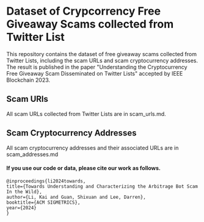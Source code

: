 # Dataset of Crypcorrency Free Giveaway Scams collected from Twitter List
This repository contains the dataset of free giveaway scams collected from Twitter Lists, including the scam URLs and scam cryptocurrency addresses. The result is published in the paper "Understanding the Cryptocurrency Free Giveaway Scam Disseminated on Twitter Lists" accepted by IEEE Blockchain 2023.

## Scam URls
All scam URLs collected from Twitter Lists are in scam_urls.md.

## Scam Cryptocurrency Addresses
All scam cryptocurrency addresses and their associated URLs are in scam_addresses.md

#### If you use our code or data, please cite our work as follows.

    @inproceedings{li2024towards,  
    title={Towards Understanding and Characterizing the Arbitrage Bot Scam In the Wild},  
    author={Li, Kai and Guan, Shixuan and Lee, Darren},  
    booktitle={ACM SIGMETRICS},  
    year={2024}  
    }  
